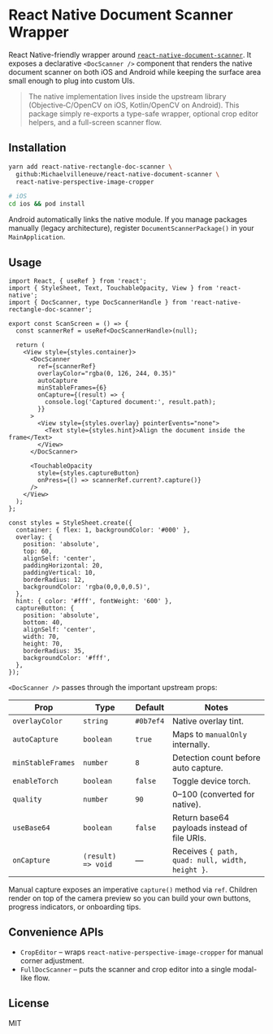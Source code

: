 # React Native Document Scanner Wrapper

React Native-friendly wrapper around [`react-native-document-scanner`](https://github.com/Michaelvilleneuve/react-native-document-scanner). It exposes a declarative `<DocScanner />` component that renders the native document scanner on both iOS and Android while keeping the surface area small enough to plug into custom UIs.

> The native implementation lives inside the upstream library (Objective‑C/OpenCV on iOS, Kotlin/OpenCV on Android). This package simply re-exports a type-safe wrapper, optional crop editor helpers, and a full-screen scanner flow.

## Installation

```bash
yarn add react-native-rectangle-doc-scanner \
  github:Michaelvilleneuve/react-native-document-scanner \
  react-native-perspective-image-cropper

# iOS
cd ios && pod install
```

Android automatically links the native module. If you manage packages manually (legacy architecture), register `DocumentScannerPackage()` in your `MainApplication`.

## Usage

```tsx
import React, { useRef } from 'react';
import { StyleSheet, Text, TouchableOpacity, View } from 'react-native';
import { DocScanner, type DocScannerHandle } from 'react-native-rectangle-doc-scanner';

export const ScanScreen = () => {
  const scannerRef = useRef<DocScannerHandle>(null);

  return (
    <View style={styles.container}>
      <DocScanner
        ref={scannerRef}
        overlayColor="rgba(0, 126, 244, 0.35)"
        autoCapture
        minStableFrames={6}
        onCapture={(result) => {
          console.log('Captured document:', result.path);
        }}
      >
        <View style={styles.overlay} pointerEvents="none">
          <Text style={styles.hint}>Align the document inside the frame</Text>
        </View>
      </DocScanner>

      <TouchableOpacity
        style={styles.captureButton}
        onPress={() => scannerRef.current?.capture()}
      />
    </View>
  );
};

const styles = StyleSheet.create({
  container: { flex: 1, backgroundColor: '#000' },
  overlay: {
    position: 'absolute',
    top: 60,
    alignSelf: 'center',
    paddingHorizontal: 20,
    paddingVertical: 10,
    borderRadius: 12,
    backgroundColor: 'rgba(0,0,0,0.5)',
  },
  hint: { color: '#fff', fontWeight: '600' },
  captureButton: {
    position: 'absolute',
    bottom: 40,
    alignSelf: 'center',
    width: 70,
    height: 70,
    borderRadius: 35,
    backgroundColor: '#fff',
  },
});
```

`<DocScanner />` passes through the important upstream props:

| Prop | Type | Default | Notes |
| --- | --- | --- | --- |
| `overlayColor` | `string` | `#0b7ef4` | Native overlay tint. |
| `autoCapture` | `boolean` | `true` | Maps to `manualOnly` internally. |
| `minStableFrames` | `number` | `8` | Detection count before auto capture. |
| `enableTorch` | `boolean` | `false` | Toggle device torch. |
| `quality` | `number` | `90` | 0–100 (converted for native). |
| `useBase64` | `boolean` | `false` | Return base64 payloads instead of file URIs. |
| `onCapture` | `(result) => void` | — | Receives `{ path, quad: null, width, height }`. |

Manual capture exposes an imperative `capture()` method via `ref`. Children render on top of the camera preview so you can build your own buttons, progress indicators, or onboarding tips.

## Convenience APIs

- `CropEditor` – wraps `react-native-perspective-image-cropper` for manual corner adjustment.
- `FullDocScanner` – puts the scanner and crop editor into a single modal-like flow.

## License

MIT
